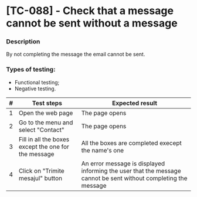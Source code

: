 # **[TC-088] - Check that a message cannot be sent without a message**

### **Description**

By not completing the message the email cannot be sent.

### **Types of testing:**

- Functional testing;
- Negative testing.

| #   | **Test steps**                                       | **Expected result**                                                                                             |
| --- | ---------------------------------------------------- | --------------------------------------------------------------------------------------------------------------- |
| 1   | Open the web page                                    | The page opens                                                                                                  |
| 2   | Go to the menu and select "Contact"                  | The page opens                                                                                                  |
| 3   | Fill in all the boxes except the one for the message | All the boxes are completed execept the name's one                                                              |
| 4   | Click on "Trimite mesajul" button                    | An error message is displayed informing the user that the message cannot be sent without completing the message |
